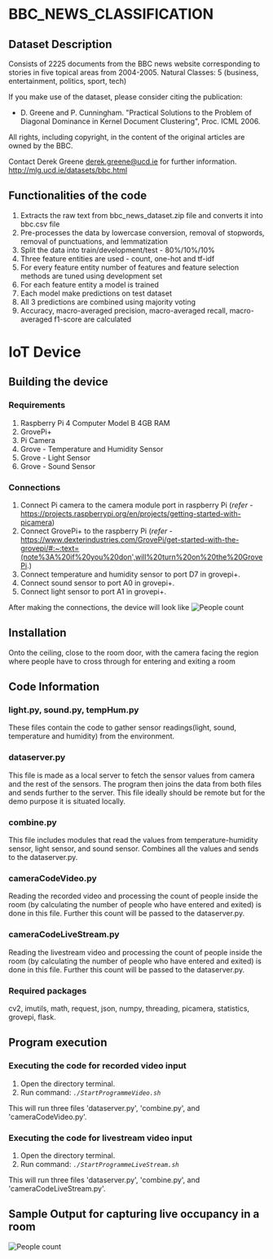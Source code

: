 # BBC_NEWS_CLASSIFICATION
## Dataset Description
Consists of 2225 documents from the BBC news website corresponding to stories in five topical areas from 2004-2005.
Natural Classes: 5 (business, entertainment, politics, sport, tech)

If you make use of the dataset, please consider citing the publication: 
- D. Greene and P. Cunningham. "Practical Solutions to the Problem of Diagonal Dominance in Kernel Document Clustering", Proc. ICML 2006.

All rights, including copyright, in the content of the original articles are owned by the BBC.

Contact Derek Greene <derek.greene@ucd.ie> for further information.
http://mlg.ucd.ie/datasets/bbc.html
## Functionalities of the code
1. Extracts the raw text from bbc_news_dataset.zip file and converts it into bbc.csv file
2. Pre-processes the data by lowercase conversion, removal of stopwords, removal of punctuations, and lemmatization
3. Split the data into train/development/test - 80%/10%/10%
4. Three feature entities are used - count, one-hot and tf-idf
5. For every feature entity number of features and feature selection methods are tuned using development set
6. For each feature entity a model is trained
7. Each model make predictions on test dataset
8. All 3 predictions are combined using majority voting
9. Accuracy, macro-averaged precision, macro-averaged recall, macro-averaged f1-score are calculated

# IoT Device

## Building the device
### Requirements
1. Raspberry Pi 4 Computer Model B 4GB RAM
2. GrovePi+
3. Pi Camera
4. Grove - Temperature and Humidity Sensor
5. Grove - Light Sensor
6. Grove - Sound Sensor

### Connections
1. Connect Pi camera to the camera module port in raspberry Pi (<i>refer</i> - https://projects.raspberrypi.org/en/projects/getting-started-with-picamera)
2. Connect GrovePi+ to the raspberry Pi (<i>refer</i> - https://www.dexterindustries.com/GrovePi/get-started-with-the-grovepi/#:~:text=(note%3A%20if%20you%20don',will%20turn%20on%20the%20GrovePi.)
3. Connect temperature and humidity sensor to port D7 in grovepi+.
4. Connect sound sensor to port A0 in grovepi+.
5. Connect light sensor to port A1 in grovepi+.

After making the connections, the device will look like
<img src="https://media4.giphy.com/media/8yFOREyjmKdGtMGzol/giphy.gif?cid=790b7611a1a38206cdcda4c0ed7a2d0e7f50346217965f11&rid=giphy.gif&ct=g" alt="People count" class="center">

## Installation
Onto the ceiling, close to the room door, with the camera facing the region where people have to cross through for entering and exiting a room

## Code Information
### light.py, sound.py, tempHum.py
These files contain the code to gather sensor readings(light, sound, temperature and humidity) from the environment.

### dataserver.py
This file is made as a local server to fetch the sensor values from camera and the rest of the sensors. The program then joins the data from both files and sends further to the server. This file ideally should be remote but for the demo purpose it is situated locally.

### combine.py
This file includes modules that read the values from temperature-humidity sensor, light sensor, and sound sensor. Combines all the values and sends to the dataserver.py.

### cameraCodeVideo.py
Reading the recorded video and processing the count of people inside the room (by calculating the number of people who have entered and exited) is done in this file. Further this count will be passed to the dataserver.py. 

### cameraCodeLiveStream.py
Reading the livestream video and processing the count of people inside the room (by calculating the number of people who have entered and exited) is done in this file. Further this count will be passed to the dataserver.py.

### Required packages
cv2, imutils, math, request, json, numpy, threading, picamera, statistics, grovepi, flask.

## Program execution
### Executing the code for recorded video input
1. Open the directory terminal.
2. Run command: <code><i>./StartProgrammeVideo.sh</i></code>

This will run three files 'dataserver.py', 'combine.py', and 'cameraCodeVideo.py'. 

### Executing the code for livestream video input
1. Open the directory terminal.
2. Run command: <code><i>./StartProgrammeLiveStream.sh</i></code>

This will run three files 'dataserver.py', 'combine.py', and 'cameraCodeLiveStream.py'.

## Sample Output for capturing live occupancy in a room
<img src="https://media.giphy.com/media/nhZtxM3vwuRgpcAQAI/giphy.gif" alt="People count" class="center">



